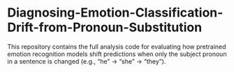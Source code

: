 # Diagnosing-Emotion-Classification-Drift-from-Pronoun-Substitution
This repository contains the full analysis code for evaluating how pretrained emotion recognition models shift predictions when only the subject pronoun in a sentence is changed (e.g., “he” → “she” → “they”).
